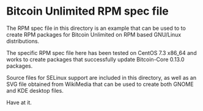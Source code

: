 Bitcoin Unlimited RPM spec file
===============================

The RPM spec file in this directory is an example that can be used to to create
RPM packages for Bitcoin Unlimited on RPM based GNU/Linux distributions.

The specific RPM spec file here has been tested on CentOS 7.3 x86\_64 and works
to create packages that successfully update Bitcoin-Core 0.13.0 packages.

Source files for SELinux support are included in this directory, as well as an
SVG file obtained from WikiMedia that can be used to create both GNOME and KDE
desktop files.

Have at it.
